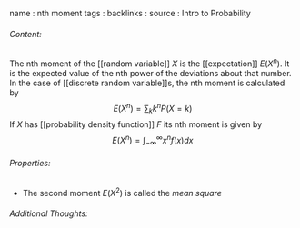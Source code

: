 name : nth moment
tags : 
backlinks : 
source : Intro to Probability

###### Content:
The nth moment of the [[random variable]] $X$ is the [[expectation]] $E(X^n)$. It is the expected value of the nth power of the deviations about that number. In the case of [[discrete random variable]]s, the nth moment is calculated by $$E(X^n) = \sum_k k^nP(X=k)$$ If $X$ has [[probability density function]] $F$ its nth moment is given by $$E(X^n) = \int_{-\infty}^{\infty} x^n f(x) dx$$

###### Properties:
- The second moment $E(X^2)$ is called the *mean square*

###### Additional Thoughts:
